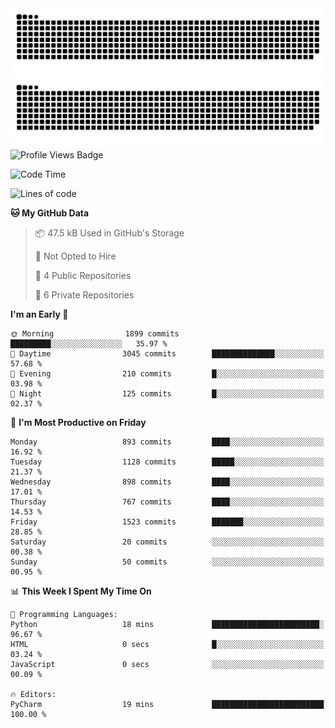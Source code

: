 <img src="https://github.com/nielsbaggerman/nielsbaggerman/blob/output/github-contribution-grid-snake.svg#gh-light-mode-only" alt="GitHub Snake Light">
<img src="https://github.com/nielsbaggerman/nielsbaggerman/blob/output/github-contribution-grid-snake-dark.svg#gh-dark-mode-only" alt="GitHub Snake Dark">
<img src="https://komarev.com/ghpvc/?username=nielsbaggerman&amp;label=Profile+Views" alt="Profile Views Badge" />

<!--START_SECTION:waka-->
![Code Time](http://img.shields.io/badge/Code%20Time-2%2C136%20hrs%2055%20mins-blue)

![Lines of code](https://img.shields.io/badge/From%20Hello%20World%20I%27ve%20Written-7.6%20million%20lines%20of%20code-blue)

**🐱 My GitHub Data** 

> 📦 47.5 kB Used in GitHub's Storage 
 > 
> 🚫 Not Opted to Hire
 > 
> 📜 4 Public Repositories 
 > 
> 🔑 6 Private Repositories 
 > 
**I'm an Early 🐤** 

```text
🌞 Morning                1899 commits        █████████░░░░░░░░░░░░░░░░   35.97 % 
🌆 Daytime                3045 commits        ██████████████░░░░░░░░░░░   57.68 % 
🌃 Evening                210 commits         █░░░░░░░░░░░░░░░░░░░░░░░░   03.98 % 
🌙 Night                  125 commits         █░░░░░░░░░░░░░░░░░░░░░░░░   02.37 % 
```
📅 **I'm Most Productive on Friday** 

```text
Monday                   893 commits         ████░░░░░░░░░░░░░░░░░░░░░   16.92 % 
Tuesday                  1128 commits        █████░░░░░░░░░░░░░░░░░░░░   21.37 % 
Wednesday                898 commits         ████░░░░░░░░░░░░░░░░░░░░░   17.01 % 
Thursday                 767 commits         ████░░░░░░░░░░░░░░░░░░░░░   14.53 % 
Friday                   1523 commits        ███████░░░░░░░░░░░░░░░░░░   28.85 % 
Saturday                 20 commits          ░░░░░░░░░░░░░░░░░░░░░░░░░   00.38 % 
Sunday                   50 commits          ░░░░░░░░░░░░░░░░░░░░░░░░░   00.95 % 
```


📊 **This Week I Spent My Time On** 

```text
💬 Programming Languages: 
Python                   18 mins             ████████████████████████░   96.67 % 
HTML                     0 secs              █░░░░░░░░░░░░░░░░░░░░░░░░   03.24 % 
JavaScript               0 secs              ░░░░░░░░░░░░░░░░░░░░░░░░░   00.09 % 

🔥 Editors: 
PyCharm                  19 mins             █████████████████████████   100.00 % 
```


<!--END_SECTION:waka-->

